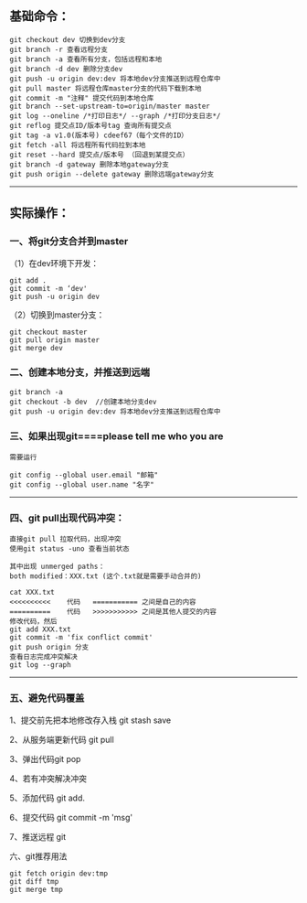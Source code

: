 ## 基础命令：

```
git checkout dev 切换到dev分支
git branch -r 查看远程分支
git branch -a 查看所有分支，包括远程和本地
git branch -d dev 删除分支dev
git push -u origin dev:dev 将本地dev分支推送到远程仓库中
git pull master 将远程仓库master分支的代码下载到本地
git commit -m "注释" 提交代码到本地仓库
git branch --set-upstream-to=origin/master master
git log --oneline /*打印日志*/ --graph /*打印分支日志*/
git reflog 提交点ID/版本号tag 查询所有提交点
git tag -a v1.0(版本号) cdeef67（每个文件的ID）
git fetch -all 将远程所有代码拉到本地
git reset --hard 提交点/版本号 （回退到某提交点）
git branch -d gateway 删除本地gateway分支
git push origin --delete gateway 删除远端gateway分支
```
---
## 实际操作：
### 一、将git分支合并到master

（1）在dev环境下开发：

	git add .
	git commit -m ‘dev'
	git push -u origin dev

（2）切换到master分支：

	git checkout master
	git pull origin master
	git merge dev

### 二、创建本地分支，并推送到远端
  ```
  git branch -a
  git checkout -b dev  //创建本地分支dev
  git push -u origin dev:dev 将本地dev分支推送到远程仓库中
  ```
### 三、如果出现git====please tell me who you are
	需要运行
	
	git config --global user.email "邮箱"
	git config --global user.name "名字"

---
### 四、git pull出现代码冲突：
```
直接git pull 拉取代码，出现冲突
使用git status -uno 查看当前状态

其中出现 unmerged paths：
both modified：XXX.txt (这个.txt就是需要手动合并的)

cat XXX.txt
<<<<<<<<<<    代码   =========== 之间是自己的内容
==========    代码   >>>>>>>>>>> 之间是其他人提交的内容
修改代码，然后
git add XXX.txt
git commit -m 'fix conflict commit'
git push origin 分支
查看日志完成冲突解决
git log --graph
```

---
### 五、避免代码覆盖

1、提交前先把本地修改存入栈 git stash save

2、从服务端更新代码 git pull

3、弹出代码git pop

4、若有冲突解决冲突

5、添加代码 git add.

6、提交代码 git commit -m 'msg'

7、推送远程 git <!--push-->

六、git推荐用法

```
git fetch origin dev:tmp
git diff tmp
git merge tmp
```

